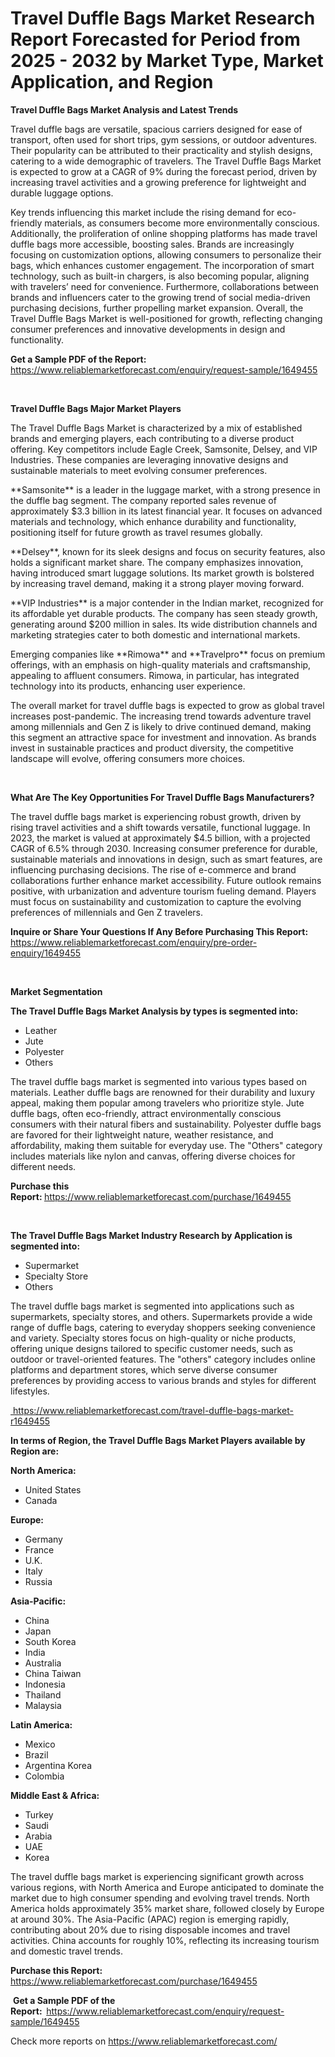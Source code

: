 <p><h1>Travel Duffle Bags Market Research Report Forecasted for Period from 2025 -  2032 by Market Type, Market Application, and Region</h1></p><p><strong>Travel Duffle Bags Market Analysis and Latest Trends</strong></p>
<p><p>Travel duffle bags are versatile, spacious carriers designed for ease of transport, often used for short trips, gym sessions, or outdoor adventures. Their popularity can be attributed to their practicality and stylish designs, catering to a wide demographic of travelers. The Travel Duffle Bags Market is expected to grow at a CAGR of 9% during the forecast period, driven by increasing travel activities and a growing preference for lightweight and durable luggage options. </p><p>Key trends influencing this market include the rising demand for eco-friendly materials, as consumers become more environmentally conscious. Additionally, the proliferation of online shopping platforms has made travel duffle bags more accessible, boosting sales. Brands are increasingly focusing on customization options, allowing consumers to personalize their bags, which enhances customer engagement. The incorporation of smart technology, such as built-in chargers, is also becoming popular, aligning with travelers’ need for convenience. Furthermore, collaborations between brands and influencers cater to the growing trend of social media-driven purchasing decisions, further propelling market expansion. Overall, the Travel Duffle Bags Market is well-positioned for growth, reflecting changing consumer preferences and innovative developments in design and functionality.</p></p>
<p><strong>Get a Sample PDF of the Report:&nbsp;</strong> <a href="https://www.reliablemarketforecast.com/enquiry/request-sample/1649455?utm_campaign=3120&utm_medium=2&utm_source=Github&utm_content=ia&utm_term=04042025&utm_id=travel-duffle-bags">https://www.reliablemarketforecast.com/enquiry/request-sample/1649455</a></p>
<p>&nbsp;</p>
<p><strong>Travel Duffle Bags Major Market Players</strong></p>
<p><p>The Travel Duffle Bags Market is characterized by a mix of established brands and emerging players, each contributing to a diverse product offering. Key competitors include Eagle Creek, Samsonite, Delsey, and VIP Industries. These companies are leveraging innovative designs and sustainable materials to meet evolving consumer preferences.</p><p>**Samsonite** is a leader in the luggage market, with a strong presence in the duffle bag segment. The company reported sales revenue of approximately $3.3 billion in its latest financial year. It focuses on advanced materials and technology, which enhance durability and functionality, positioning itself for future growth as travel resumes globally.</p><p>**Delsey**, known for its sleek designs and focus on security features, also holds a significant market share. The company emphasizes innovation, having introduced smart luggage solutions. Its market growth is bolstered by increasing travel demand, making it a strong player moving forward.</p><p>**VIP Industries** is a major contender in the Indian market, recognized for its affordable yet durable products. The company has seen steady growth, generating around $200 million in sales. Its wide distribution channels and marketing strategies cater to both domestic and international markets.</p><p>Emerging companies like **Rimowa** and **Travelpro** focus on premium offerings, with an emphasis on high-quality materials and craftsmanship, appealing to affluent consumers. Rimowa, in particular, has integrated technology into its products, enhancing user experience.</p><p>The overall market for travel duffle bags is expected to grow as global travel increases post-pandemic. The increasing trend towards adventure travel among millennials and Gen Z is likely to drive continued demand, making this segment an attractive space for investment and innovation. As brands invest in sustainable practices and product diversity, the competitive landscape will evolve, offering consumers more choices.</p></p>
<p>&nbsp;</p>
<p><strong>What Are The Key Opportunities For Travel Duffle Bags Manufacturers?</strong></p>
<p><p>The travel duffle bags market is experiencing robust growth, driven by rising travel activities and a shift towards versatile, functional luggage. In 2023, the market is valued at approximately $4.5 billion, with a projected CAGR of 6.5% through 2030. Increasing consumer preference for durable, sustainable materials and innovations in design, such as smart features, are influencing purchasing decisions. The rise of e-commerce and brand collaborations further enhance market accessibility. Future outlook remains positive, with urbanization and adventure tourism fueling demand. Players must focus on sustainability and customization to capture the evolving preferences of millennials and Gen Z travelers.</p></p>
<p><strong>Inquire or Share Your Questions If Any Before Purchasing This Report:</strong> <a href="https://www.reliablemarketforecast.com/enquiry/pre-order-enquiry/1649455?utm_campaign=3120&utm_medium=2&utm_source=Github&utm_content=ia&utm_term=04042025&utm_id=travel-duffle-bags">https://www.reliablemarketforecast.com/enquiry/pre-order-enquiry/1649455</a></p>
<p>&nbsp;</p>
<p><strong>Market Segmentation</strong></p>
<p><strong>The Travel Duffle Bags Market Analysis by types is segmented into:</strong></p>
<p><ul><li>Leather</li><li>Jute</li><li>Polyester</li><li>Others</li></ul></p>
<p><p>The travel duffle bags market is segmented into various types based on materials. Leather duffle bags are renowned for their durability and luxury appeal, making them popular among travelers who prioritize style. Jute duffle bags, often eco-friendly, attract environmentally conscious consumers with their natural fibers and sustainability. Polyester duffle bags are favored for their lightweight nature, weather resistance, and affordability, making them suitable for everyday use. The "Others" category includes materials like nylon and canvas, offering diverse choices for different needs.</p></p>
<p><strong>Purchase this Report:&nbsp;</strong><a href="https://www.reliablemarketforecast.com/purchase/1649455?utm_campaign=3120&utm_medium=2&utm_source=Github&utm_content=ia&utm_term=04042025&utm_id=travel-duffle-bags">https://www.reliablemarketforecast.com/purchase/1649455</a></p>
<p>&nbsp;</p>
<p><strong>The Travel Duffle Bags Market Industry Research by Application is segmented into:</strong></p>
<p><ul><li>Supermarket</li><li>Specialty Store</li><li>Others</li></ul></p>
<p><p>The travel duffle bags market is segmented into applications such as supermarkets, specialty stores, and others. Supermarkets provide a wide range of duffle bags, catering to everyday shoppers seeking convenience and variety. Specialty stores focus on high-quality or niche products, offering unique designs tailored to specific customer needs, such as outdoor or travel-oriented features. The "others" category includes online platforms and department stores, which serve diverse consumer preferences by providing access to various brands and styles for different lifestyles.</p></p>
<p><a href="https://www.reliablemarketforecast.com/travel-duffle-bags-market-r1649455?utm_campaign=3120&utm_medium=2&utm_source=Github&utm_content=ia&utm_term=04042025&utm_id=travel-duffle-bags">&nbsp;https://www.reliablemarketforecast.com/travel-duffle-bags-market-r1649455</a></p>
<p><strong>In terms of Region, the Travel Duffle Bags Market Players available by Region are:</strong></p>
<p>
    <p> <strong> North America: </strong>
        <ul>
            <li>United States</li>
            <li>Canada</li>
        </ul>
        </p> 
    <p> <strong> Europe: </strong>
        <ul>
            <li>Germany</li>
            <li>France</li>
            <li>U.K.</li>
            <li>Italy</li>
            <li>Russia</li>
        </ul>
        </p> 
    <p> <strong> Asia-Pacific: </strong>
        <ul>
            <li>China</li>
            <li>Japan</li>
            <li>South Korea</li>
            <li>India</li>
            <li>Australia</li>
            <li>China Taiwan</li>
            <li>Indonesia</li>
            <li>Thailand</li>
            <li>Malaysia</li>
        </ul>
        </p> 
    <p> <strong> Latin America: </strong>
        <ul>
            <li>Mexico</li>
            <li>Brazil</li>
            <li>Argentina Korea</li>
            <li>Colombia</li>
        </ul>
        </p> 
    <p> <strong> Middle East & Africa: </strong>
        <ul>
            <li>Turkey</li>
            <li>Saudi</li>
            <li>Arabia</li>
            <li>UAE</li>
            <li>Korea</li>
        </ul>
    </p>
    </p>
<p><p>The travel duffle bags market is experiencing significant growth across various regions, with North America and Europe anticipated to dominate the market due to high consumer spending and evolving travel trends. North America holds approximately 35% market share, followed closely by Europe at around 30%. The Asia-Pacific (APAC) region is emerging rapidly, contributing about 20% due to rising disposable incomes and travel activities. China accounts for roughly 10%, reflecting its increasing tourism and domestic travel trends.</p></p>
<p><strong>Purchase this Report: </strong><a href="https://www.reliablemarketforecast.com/purchase/1649455?utm_campaign=3120&utm_medium=2&utm_source=Github&utm_content=ia&utm_term=04042025&utm_id=travel-duffle-bags">https://www.reliablemarketforecast.com/purchase/1649455</a></p>
<p>&nbsp;<strong>Get a Sample PDF of the Report:&nbsp;&nbsp;</strong><a href="https://www.reliablemarketforecast.com/enquiry/request-sample/1649455?utm_campaign=3120&utm_medium=2&utm_source=Github&utm_content=ia&utm_term=04042025&utm_id=travel-duffle-bags">https://www.reliablemarketforecast.com/enquiry/request-sample/1649455</a></p>
<p><strong></strong></p>
<p>Check more reports on <a href="https://www.reliablemarketforecast.com/?utm_campaign=3120&utm_medium=2&utm_source=Github&utm_content=ia&utm_term=04042025&utm_id=travel-duffle-bags">https://www.reliablemarketforecast.com/</a></p>